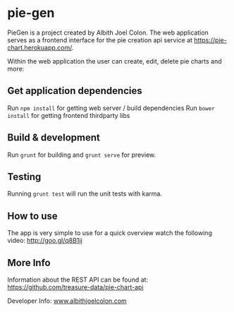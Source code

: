 # pie-gen

PieGen is a project created by Albith Joel Colon. 
The web application serves as a frontend interface for the pie creation api service at https://pie-chart.herokuapp.com/. 

Within the web application the user can create, edit, delete pie charts and more:

## Get application dependencies

Run `npm install` for getting web server / build dependencies
Run `bower install` for getting frontend thirdparty libs

## Build & development

Run `grunt` for building and `grunt serve` for preview.

## Testing

Running `grunt test` will run the unit tests with karma.

## How to use

The app is very simple to use for a quick overview watch the following video:
http://goo.gl/q8B1ij

## More Info

Information about the REST API can be found at:
https://github.com/treasure-data/pie-chart-api 

Developer Info:
www.albithjoelcolon.com
